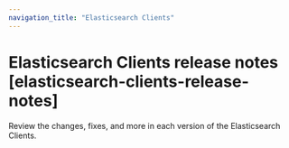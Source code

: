 ```yaml
---
navigation_title: "Elasticsearch Clients"
---
```


# Elasticsearch Clients release notes [elasticsearch-clients-release-notes]
Review the changes, fixes, and more in each version of the Elasticsearch Clients.

